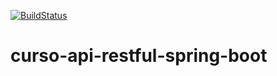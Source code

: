 [![BuildStatus](https://travis-ci.org/apcavalheiro/curso-api-restful-spring-boot.svg?branch=master)](https://travis-ci.org/apcavalheiro/curso-api-restful-spring-boot)
# curso-api-restful-spring-boot
